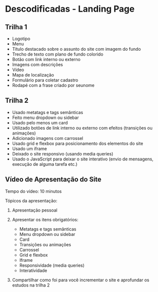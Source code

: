 # Descodificadas - Landing Page

## Trilha 1

- Logotipo
- Menu
- Título destacado sobre o assunto do site com imagem do fundo
- Trecho de texto com plano de fundo colorido
- Botão com link interno ou externo
- Imagens com descrições
- Vídeo
- Mapa de localização
- Formulário para coletar cadastro
- Rodapé com a frase criado por seunome

## Trilha 2

- Usado metatags e tags semânticas
- Feito menu dropdown ou sidebar
- Usado pelo menos um card
- Utilizado botões de link interno ou externo com efeitos (transições ou animações)
- Adicionado imagens com carrossel
- Usado grid e flexbox para posicionamento dos elementos do site
- Usado um iframe
- Deixado o site responsivo (usando media queries)
- Usado o JavaScript para deixar o site interativo (envio de mensagens, execução de alguma tarefa etc.)

## Vídeo de Apresentação do Site

Tempo do vídeo: 10 minutos

Tópicos da apresentação:

1. Apresentação pessoal
2. Apresentar os itens obrigatórios:

   - Metatags e tags semânticas
   - Menu dropdown ou sidebar
   - Card
   - Transições ou animações
   - Carrossel
   - Grid e flexbox
   - Iframe
   - Responsividade (media queries)
   - Interatividade

3. Compartilhar como foi para você incrementar o site e aprofundar os estudos na trilha 2
